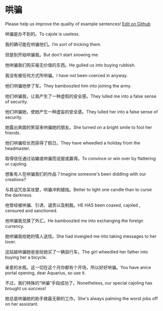 # 哄骗

Please help us improve the quality of example sentences! [Edit on Github](https://github.com/jiyushe/jiyu-example-sentence-source/blob/main/chinese/hongpian.md)

<p><span class="chinese">哄骗是办不到的。</span><span class="english">To cajole is useless.</span></p>

<p><span class="chinese">我的确可能在哄骗他们。</span><span class="english">I’m sort of tricking them.</span></p>

<p><span class="chinese">但是别开始哄骗我。</span><span class="english">But don't start snowing me.</span></p>

<p><span class="chinese">他哄骗我们购买毫无价值的东西。</span><span class="english">He gulled us into buying rubbish.</span></p>

<p><span class="chinese">我没有被任何方式所哄骗。</span><span class="english">I have not been coerced in anyway.</span></p>

<p><span class="chinese">他们哄骗他参了军。</span><span class="english">They bamboozled him into joining the army.</span></p>

<p><span class="chinese">他们哄骗我，让我产生了一种虚假的安全感。</span><span class="english">They lulled me into a false sense of security.</span></p>

<p><span class="chinese">他们哄骗她，使她产生一种虚妄的安全感。</span><span class="english">They lulled her into a false sense of security.</span></p>

<p><span class="chinese">她露出爽朗的笑容来哄骗她的朋友。</span><span class="english">She turned on a bright smile to fool her friends.</span></p>

<p><span class="chinese">他们哄骗校长而获得了假日。</span><span class="english">They have wheedled a holiday from the headmaster.</span></p>

<p><span class="chinese">取得信任通过谄媚或哄骗而说服或赢得。</span><span class="english">To convince or win over by flattering or cajoling.</span></p>

<p><span class="chinese">想象有人在哄骗我们的作品？</span><span class="english">Imagine someone's been diddling with our creations?</span></p>

<p><span class="chinese">与其诅咒妆呆妆婪，哄骗冲刺蜡烛。</span><span class="english">Better to light one candle than to curse the darkness.</span></p>

<p><span class="chinese">他曾经被哄骗、引诱、谴责以及制裁。</span><span class="english">HE HAS been coaxed, cajoled , censured and sanctioned.</span></p>

<p><span class="chinese">他哄骗我兑换了外汇。</span><span class="english">He bamboozled me into exchanging the foreign currency.</span></p>

<p><span class="chinese">她哄骗我给她的情人送信。</span><span class="english">She had inveigled me into taking messages to her lover.</span></p>

<p><span class="chinese">这姑娘哄骗她爸爸给她买了一辆自行车。</span><span class="english">The girl wheedled her father into buying her a bicycle.</span></p>

<p><span class="chinese">亲爱的水瓶，这一切在这个月你都有个开场，所以好好哄骗。</span><span class="english">You have anice portal opening, dear Aquarius, so use it.</span></p>

<p><span class="chinese">不过，我们特殊的“哄骗”手段成功了。</span><span class="english">Nonetheless, our special cajoling has brought us success!</span></p>

<p><span class="chinese">她总是哄骗她的助手做最无聊的工作。</span><span class="english">She's always palming the worst jobs off on her assistant.</span></p>

